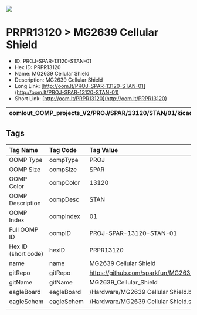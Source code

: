 


  
![][im]
# PRPR13120 > MG2639 Cellular Shield

- ID: PROJ-SPAR-13120-STAN-01
- Hex ID: PRPR13120
- Name: MG2639 Cellular Shield
- Description: MG2639 Cellular Shield
- Long Link: [http://oom.lt/PROJ-SPAR-13120-STAN-01](http://oom.lt/PROJ-SPAR-13120-STAN-01)
- Short Link: [http://oom.lt/PRPR13120](http://oom.lt/PRPR13120)
  

|oomlout_OOMP_projects_V2/PROJ/SPAR/13120/STAN/01/kicadPcb3dFront.png|oomlout_OOMP_projects_V2/PROJ/SPAR/13120/STAN/01/kicadPcb3dBack.png|oomlout_OOMP_projects_V2/PROJ/SPAR/13120/STAN/01/kicadPcb3d.png||
| :---: | :---: | :---: | :---: |

## Tags
  

|Tag Name|Tag Code|Tag Value|
| :--- | :--- | :--- |
|OOMP Type|oompType|PROJ|
|OOMP Size|oompSize|SPAR|
|OOMP Color|oompColor|13120|
|OOMP Description|oompDesc|STAN|
|OOMP Index|oompIndex|01|
|Full OOMP ID|oompID|PROJ-SPAR-13120-STAN-01|
|Hex ID (short code)|hexID|PRPR13120|
|name|name|MG2639 Cellular Shield|
|gitRepo|gitRepo|https://github.com/sparkfun/MG2639_Cellular_Shield|
|gitName|gitName|MG2639_Cellular_Shield|
|eagleBoard|eagleBoard|/Hardware/MG2639 Cellular Shield.brd|
|eagleSchem|eagleSchem|/Hardware/MG2639 Cellular Shield.sch|
||||



[im]: PROJ/SPAR/13120/STAN/01/kicadPcb3d_450.png
